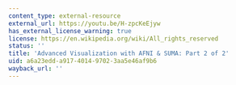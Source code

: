 ```yaml
---
content_type: external-resource
external_url: https://youtu.be/H-zpcKeEjyw
has_external_license_warning: true
license: https://en.wikipedia.org/wiki/All_rights_reserved
status: ''
title: 'Advanced Visualization with AFNI & SUMA: Part 2 of 2'
uid: a6a23edd-a917-4014-9702-3aa5e46af9b6
wayback_url: ''
---
```

